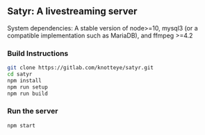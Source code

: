 ## Satyr: A livestreaming server

System dependencies: A stable version of node>=10, mysql3 (or a compatible implementation such as MariaDB), and ffmpeg >=4.2

### Build Instructions
```bash
git clone https://gitlab.com/knotteye/satyr.git
cd satyr
npm install
npm run setup
npm run build
```

### Run the server
```bash
npm start
```
